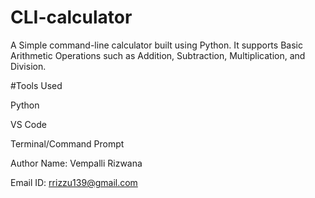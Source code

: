 # CLI-calculator
A Simple command-line calculator built using Python.
It supports Basic Arithmetic Operations such as Addition, Subtraction, Multiplication, and Division.

#Tools Used
 
 Python
 
 VS Code
 
 Terminal/Command Prompt

 Author Name: Vempalli Rizwana 
 
Email ID: rrizzu139@gmail.com
